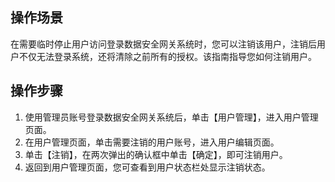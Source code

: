 ## 操作场景
在需要临时停止用户访问登录数据安全网关系统时，您可以注销该用户，注销后用户不仅无法登录系统，还将清除之前所有的授权。该指南指导您如何注销用户。


## 操作步骤

1. 使用管理员账号登录数据安全网关系统后，单击【用户管理】，进入用户管理页面。
3. 在用户管理页面，单击需要注销的用户账号，进入用户编辑页面。
4. 单击【注销】，在两次弹出的确认框中单击【确定】，即可注销用户。
5. 返回到用户管理页面，您可查看到用户状态栏处显示注销状态。
